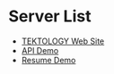 # Server List

- [TEKTOLOGY Web Site](https://www.tektology.com/)
- [API Demo](https://api.tektology.com/)
- [Resume Demo](https://resume.tektology.com/)
